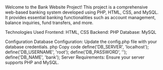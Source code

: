 Welcome to the Bank Website Project! This project is a comprehensive web-based banking system developed using PHP, HTML, CSS, and MySQL. It provides essential banking functionalities such as account management, balance inquiries, fund transfers, and more.

Technologies Used
Frontend: HTML, CSS
Backend: PHP
Database: MySQL

Configuration
Database Configuration: Update the config.php file with your database credentials.
php
Copy code
define('DB_SERVER', 'localhost');
define('DB_USERNAME', 'root');
define('DB_PASSWORD', '');
define('DB_NAME', 'bank');
Server Requirements: Ensure your server supports PHP and MySQL.

